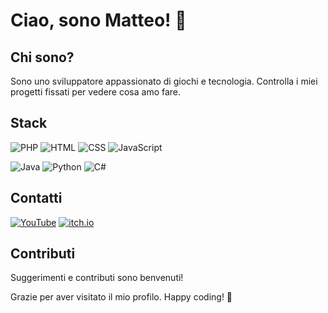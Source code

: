 # Ciao, sono Matteo! 👋

<!-- ![GitHub Followers](https://img.shields.io/github/followers/Matteo6782?style=for-the-badge) -->

## Chi sono?

Sono uno sviluppatore appassionato di giochi e tecnologia.
Controlla i miei progetti fissati per vedere cosa amo fare.

## Stack

![PHP](https://img.shields.io/badge/PHP-777BB4?style=for-the-badge&logo=php&logoColor=white)
![HTML](https://img.shields.io/badge/HTML5-E34F26?style=for-the-badge&logo=html5&logoColor=white)
![CSS](https://img.shields.io/badge/CSS-1572B6?style=for-the-badge&logo=css3&logoColor=white)
![JavaScript](https://img.shields.io/badge/JavaScript-F7DF1E?style=for-the-badge&logo=javascript&logoColor=black)

![Java](https://img.shields.io/badge/Java-ED8B00?style=for-the-badge&logo=java&logoColor=white)
![Python](https://img.shields.io/badge/Python-3776AB?style=for-the-badge&logo=python&logoColor=white)
![C#](https://img.shields.io/badge/C%23-239120?style=for-the-badge&logo=c-sharp&logoColor=white)

## Contatti

[![YouTube](https://img.shields.io/badge/YouTube-Matteoツ-FF0000?style=for-the-badge&logo=youtube&logoColor=white)](https://www.youtube.com/@matteo9471)
[![itch.io](https://img.shields.io/badge/itch.io-Matteo-FA5C5C?style=for-the-badge&logo=itch-dot-io&logoColor=white)](https://matteo6782.itch.io/)

## Contributi

Suggerimenti e contributi sono benvenuti!

Grazie per aver visitato il mio profilo. Happy coding! 🚀
